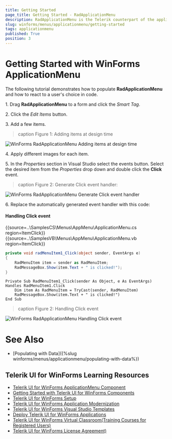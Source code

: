 ```yaml
---
title: Getting Started
page_title: Getting Started - RadApplicationMenu
description: RadApplicationMenu is the Telerik counterpart of the application menu that displays controls used to perform actions on entire documents and forms, such as Save and Print. 
slug: winforms/menus/applicationmenu/getting-started
tags: applicationmenu
published: True
position: 3
---
```


# Getting Started with WinForms ApplicationMenu
 
The following tutorial demonstrates how to populate **RadApplicationMenu** and how to react to a user's choice in code.

1\. Drag **RadApplicationMenu** to a form and click the *Smart Tag*.
            

2\. Click the *Edit Items* button.
            

3\. Add a few items. 
            
>caption Figure 1: Adding items at design time

![WinForms RadApplicationMenu Adding items at design time](images/menus-application-menu-getting-started001.png)

4\. Apply different images for each item.

5\. In the *Properties* section in Visual Studio select the events button. Select the desired item from the *Properties* drop down and double click the **Click** event.

>caption Figure 2: Generate Click event handler:

![WinForms RadApplicationMenu Generate Click event handler](images/menus-application-menu-getting-started002.png)

6\. Replace the automatically generated event handler with this code:

#### Handling Click event

{{source=..\SamplesCS\Menus\AppMenu\ApplicationMenu.cs region=ItemClick}} 
{{source=..\SamplesVB\Menus\AppMenu\ApplicationMenu.vb region=ItemClick}} 

````C#
private void radMenuItem1_Click(object sender, EventArgs e)
{
    RadMenuItem item = sender as RadMenuItem;
    RadMessageBox.Show(item.Text + " is clicked!");
}

````
````VB.NET
Private Sub RadMenuItem1_Click(sender As Object, e As EventArgs) Handles RadMenuItem1.Click
    Dim item As RadMenuItem = TryCast(sender, RadMenuItem)
    RadMessageBox.Show(item.Text + " is clicked!")
End Sub

````

>caption Figure 2: Handling Click event

![WinForms RadApplicationMenu Handling Click event](images/menus-application-menu-getting-started002.gif)

# See Also

* [Populating with Data]({%slug winforms/menus/applicationmenu/populating-with-data%})

## Telerik UI for WinForms Learning Resources
* [Telerik UI for WinForms ApplicationMenu Component](https://www.telerik.com/products/winforms/applicationmenu.aspx)
* [Getting Started with Telerik UI for WinForms Components](https://docs.telerik.com/devtools/winforms/getting-started/first-steps)
* [Telerik UI for WinForms Setup](https://docs.telerik.com/devtools/winforms/installation-and-upgrades/installing-on-your-computer)
* [Telerik UI for WinForms Application Modernization](https://docs.telerik.com/devtools/winforms/winforms-converter/overview)
* [Telerik UI for WinForms Visual Studio Templates](https://docs.telerik.com/devtools/winforms/visual-studio-integration/visual-studio-templates)
* [Deploy Telerik UI for WinForms Applications](https://docs.telerik.com/devtools/winforms/deployment-and-distribution/application-deployment)
* [Telerik UI for WinForms Virtual Classroom(Training Courses for Registered Users)](https://learn.telerik.com/learn/course/external/view/elearning/17/telerik-ui-for-winforms)
* [Telerik UI for WinForms License Agreement)](https://www.telerik.com/purchase/license-agreement/winforms-dlw-s)


